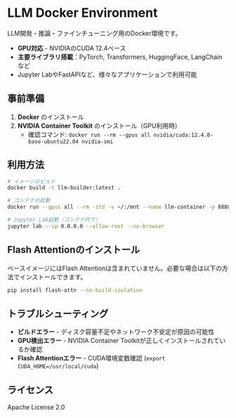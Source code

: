 # LLM Docker Environment

LLM開発・推論・ファインチューニング用のDocker環境です。

- **GPU対応** - NVIDIAのCUDA 12.4ベース
- **主要ライブラリ搭載**：PyTorch, Transformers, HuggingFace, LangChain など
- Jupyter LabやFastAPIなど、様々なアプリケーションで利用可能

## 事前準備

1. **Docker** のインストール
2. **NVIDIA Container Toolkit** のインストール（GPU利用時）
   - 確認コマンド: `docker run --rm --gpus all nvidia/cuda:12.4.0-base-ubuntu22.04 nvidia-smi`

## 利用方法

```bash
# イメージのビルド
docker build -t llm-builder:latest .

# コンテナの起動
docker run --gpus all --rm -itd -v ~/:/mnt --name llm-container -p 8888:8888 llm-builder:latest /bin/bash

# Jupyter Lab起動（コンテナ内で）
jupyter lab --ip 0.0.0.0 --allow-root --no-browser
```

## Flash Attentionのインストール

ベースイメージにはFlash Attentionは含まれていません。必要な場合は以下の方法でインストールできます。

```bash
pip install flash-attn --no-build-isolation
```

## トラブルシューティング

- **ビルドエラー** - ディスク容量不足やネットワーク不安定が原因の可能性
- **GPU検出エラー** - NVIDIA Container Toolkitが正しくインストールされているか確認
- **Flash Attentionエラー** - CUDA環境変数確認 (`export CUDA_HOME=/usr/local/cuda`)

## ライセンス

Apache License 2.0